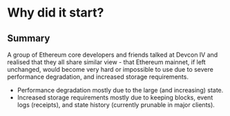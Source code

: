 # Why did it start?

## Summary
A group of Ethereum core developers and friends talked at Devcon IV and realised that they all share similar view - that Ethereum mainnet, if left unchanged, would become very hard or impossible to use due to severe performance degradation, and increased storage requirements. 

* Performance degradation mostly due to the large (and increasing) state.
* Increased storage requirements mostly due to keeping blocks, event logs (receipts), and state history (currently prunable in major clients).
